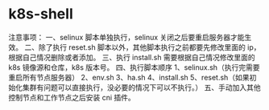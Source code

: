 # k8s-shell
注意事项：
一、selinux 脚本单独执行，selinux 关闭之后要重启服务器才能生效。 
二、除了执行 reset.sh 脚本以外，其他脚本执行之前都要先修改里面的 ip，根据自己情况删除或者添加。
三、执行 install.sh 需要根据自己情况修改里面的 k8s 镜像源和仓库，k8s 版本号。
四、执行脚本顺序
1、selinux.sh（执行完需要重启所有节点服务器）
2、env.sh
3、ha.sh
4、install.sh
5、reset.sh（如果初始化集群有问题可以直接执行，没必要的情况下可以不执行。） 
五、手动加入其他控制节点和工作节点之后安装 cni 插件。
